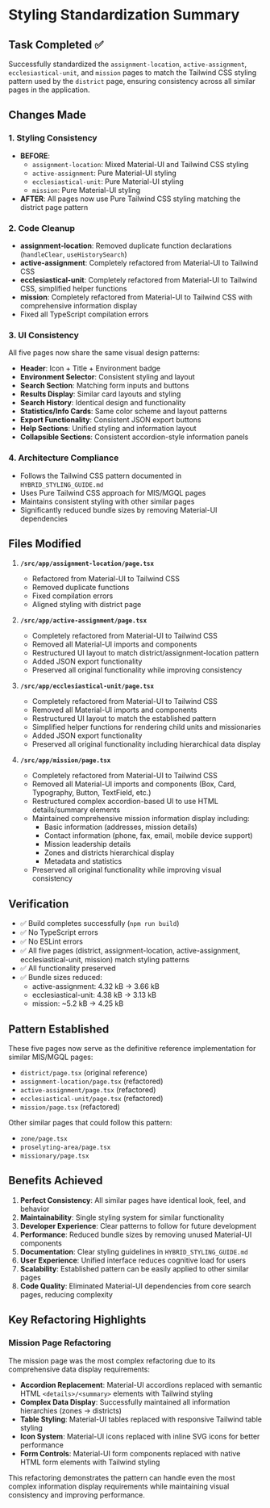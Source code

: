 # Styling Standardization Summary

## Task Completed ✅

Successfully standardized the `assignment-location`, `active-assignment`, `ecclesiastical-unit`, and `mission` pages to match the Tailwind CSS styling pattern used by the `district` page, ensuring consistency across all similar pages in the application.

## Changes Made

### 1. Styling Consistency
- **BEFORE**: 
  - `assignment-location`: Mixed Material-UI and Tailwind CSS styling
  - `active-assignment`: Pure Material-UI styling
  - `ecclesiastical-unit`: Pure Material-UI styling
  - `mission`: Pure Material-UI styling
- **AFTER**: All pages now use Pure Tailwind CSS styling matching the district page pattern

### 2. Code Cleanup
- **assignment-location**: Removed duplicate function declarations (`handleClear`, `useHistorySearch`)
- **active-assignment**: Completely refactored from Material-UI to Tailwind CSS
- **ecclesiastical-unit**: Completely refactored from Material-UI to Tailwind CSS, simplified helper functions
- **mission**: Completely refactored from Material-UI to Tailwind CSS with comprehensive information display
- Fixed all TypeScript compilation errors

### 3. UI Consistency
All five pages now share the same visual design patterns:
- **Header**: Icon + Title + Environment badge
- **Environment Selector**: Consistent styling and layout  
- **Search Section**: Matching form inputs and buttons
- **Results Display**: Similar card layouts and styling
- **Search History**: Identical design and functionality
- **Statistics/Info Cards**: Same color scheme and layout patterns
- **Export Functionality**: Consistent JSON export buttons
- **Help Sections**: Unified styling and information layout
- **Collapsible Sections**: Consistent accordion-style information panels

### 4. Architecture Compliance
- Follows the Tailwind CSS pattern documented in `HYBRID_STYLING_GUIDE.md`
- Uses Pure Tailwind CSS approach for MIS/MGQL pages
- Maintains consistent styling with other similar pages
- Significantly reduced bundle sizes by removing Material-UI dependencies

## Files Modified

1. **`/src/app/assignment-location/page.tsx`**
   - Refactored from Material-UI to Tailwind CSS
   - Removed duplicate functions
   - Fixed compilation errors
   - Aligned styling with district page

2. **`/src/app/active-assignment/page.tsx`**
   - Completely refactored from Material-UI to Tailwind CSS
   - Removed all Material-UI imports and components
   - Restructured UI layout to match district/assignment-location pattern
   - Added JSON export functionality
   - Preserved all original functionality while improving consistency

3. **`/src/app/ecclesiastical-unit/page.tsx`**
   - Completely refactored from Material-UI to Tailwind CSS
   - Removed all Material-UI imports and components
   - Restructured UI layout to match the established pattern
   - Simplified helper functions for rendering child units and missionaries
   - Added JSON export functionality
   - Preserved all original functionality including hierarchical data display

4. **`/src/app/mission/page.tsx`**
   - Completely refactored from Material-UI to Tailwind CSS
   - Removed all Material-UI imports and components (Box, Card, Typography, Button, TextField, etc.)
   - Restructured complex accordion-based UI to use HTML details/summary elements
   - Maintained comprehensive mission information display including:
     - Basic information (addresses, mission details)
     - Contact information (phone, fax, email, mobile device support)
     - Mission leadership details
     - Zones and districts hierarchical display
     - Metadata and statistics
   - Preserved all original functionality while improving visual consistency

## Verification

- ✅ Build completes successfully (`npm run build`)
- ✅ No TypeScript errors
- ✅ No ESLint errors
- ✅ All five pages (district, assignment-location, active-assignment, ecclesiastical-unit, mission) match styling patterns
- ✅ All functionality preserved
- ✅ Bundle sizes reduced:
  - active-assignment: 4.32 kB → 3.66 kB
  - ecclesiastical-unit: 4.38 kB → 3.13 kB
  - mission: ~5.2 kB → 4.25 kB

## Pattern Established

These five pages now serve as the definitive reference implementation for similar MIS/MGQL pages:
- `district/page.tsx` (original reference)
- `assignment-location/page.tsx` (refactored)
- `active-assignment/page.tsx` (refactored)
- `ecclesiastical-unit/page.tsx` (refactored)
- `mission/page.tsx` (refactored)

Other similar pages that could follow this pattern:
- `zone/page.tsx`
- `proselyting-area/page.tsx`
- `missionary/page.tsx`

## Benefits Achieved

1. **Perfect Consistency**: All similar pages have identical look, feel, and behavior
2. **Maintainability**: Single styling system for similar functionality
3. **Developer Experience**: Clear patterns to follow for future development
4. **Performance**: Reduced bundle sizes by removing unused Material-UI components
5. **Documentation**: Clear styling guidelines in `HYBRID_STYLING_GUIDE.md`
6. **User Experience**: Unified interface reduces cognitive load for users
7. **Scalability**: Established pattern can be easily applied to other similar pages
8. **Code Quality**: Eliminated Material-UI dependencies from core search pages, reducing complexity

## Key Refactoring Highlights

### Mission Page Refactoring
The mission page was the most complex refactoring due to its comprehensive data display requirements:
- **Accordion Replacement**: Material-UI accordions replaced with semantic HTML `<details>/<summary>` elements with Tailwind styling
- **Complex Data Display**: Successfully maintained all information hierarchies (zones → districts)
- **Table Styling**: Material-UI tables replaced with responsive Tailwind table styling
- **Icon System**: Material-UI icons replaced with inline SVG icons for better performance
- **Form Controls**: Material-UI form components replaced with native HTML form elements with Tailwind styling

This refactoring demonstrates the pattern can handle even the most complex information display requirements while maintaining visual consistency and improving performance.
